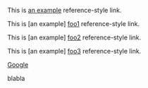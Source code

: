 This is [an example][id] reference-style link.

[id]: http://algernon.roboticoverlords.org/ "Optional title here"

This is [an example] [foo1] reference-style link.

[foo1]: http://example.com/  "Optional Title Here"

This is [an example] [foo2] reference-style link.

[foo2]: http://example.com/  'Optional Title Here'

This is [an example] [foo3] reference-style link.

[foo3]: http://example.com/  (Optional Title Here)

[Google][]

blabla

[Google]: http://google.com/

[ROWeb]:(http://algernon.roboticoverlords.org/)
